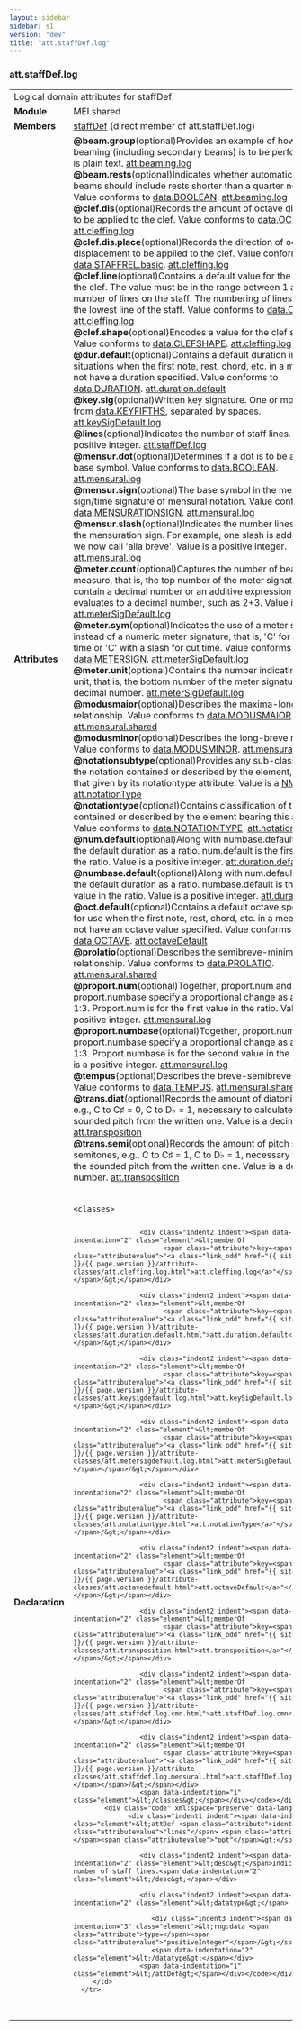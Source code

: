 ```yaml
---
layout: sidebar
sidebar: s1
version: "dev"
title: "att.staffDef.log"
---
```

<div class="classSpec att">
   <h3 id="att.staffDef.log">att.staffDef.log</h3>
   <table class="wovenodd">
      <tr>
         <td colspan="2" class="wovenodd-col2">Logical domain attributes for staffDef.</td>
      </tr>
      <tr>
         <td class="wovenodd-col1"><strong>Module</strong></td>
         <td class="wovenodd-col2">MEI.shared</td>
      </tr>
      <tr>
         <td class="wovenodd-col1"><strong>Members</strong></td>
         <td class="wovenodd-col2">
            <div class="parent">
               <div><a class="link_odd_elementSpec" href="{{ site.baseurl }}/{{ page.version }}/elements/staffdef.html">staffDef</a> (direct member of att.staffDef.log)
               </div>
            </div>
         </td>
      </tr>
      <tr>
         <td class="wovenodd-col1"><strong>Attributes</strong></td>
         <td class="wovenodd-col2">
            <div class="attributeDef"><span class="attribute"><strong>@beam.group</strong></span><span class="attributeUsage">(optional)</span><span class="attributeDesc">Provides an example of how automated beaming (including secondary beams) is to be
                  performed.</span>
               Value is plain text.
               <span class="attributeClasses"><a class="link_odd" href="{{ site.baseurl }}/{{ page.version }}/attribute-classes/att.beaming.log.html">att.beaming.log</a></span></div>
            <div class="attributeDef"><span class="attribute"><strong>@beam.rests</strong></span><span class="attributeUsage">(optional)</span><span class="attributeDesc">Indicates whether automatically-drawn beams should include rests shorter than a
                  quarter note duration.</span>
               Value conforms to <a class="link_odd_classSpec" href="{{ site.baseurl }}/{{ page.version }}/data-types/data.boolean.html">data.BOOLEAN</a>.
               <span class="attributeClasses"><a class="link_odd" href="{{ site.baseurl }}/{{ page.version }}/attribute-classes/att.beaming.log.html">att.beaming.log</a></span></div>
            <div class="attributeDef"><span class="attribute"><strong>@clef.dis</strong></span><span class="attributeUsage">(optional)</span><span class="attributeDesc">Records the amount of octave displacement to be applied to the clef.</span>
               Value conforms to <a class="link_odd_classSpec" href="{{ site.baseurl }}/{{ page.version }}/data-types/data.octave.dis.html">data.OCTAVE.DIS</a>.
               <span class="attributeClasses"><a class="link_odd" href="{{ site.baseurl }}/{{ page.version }}/attribute-classes/att.cleffing.log.html">att.cleffing.log</a></span></div>
            <div class="attributeDef"><span class="attribute"><strong>@clef.dis.place</strong></span><span class="attributeUsage">(optional)</span><span class="attributeDesc">Records the direction of octave displacement to be applied to the clef.</span>
               Value conforms to <a class="link_odd_classSpec" href="{{ site.baseurl }}/{{ page.version }}/data-types/data.staffrel.basic.html">data.STAFFREL.basic</a>.
               <span class="attributeClasses"><a class="link_odd" href="{{ site.baseurl }}/{{ page.version }}/attribute-classes/att.cleffing.log.html">att.cleffing.log</a></span></div>
            <div class="attributeDef"><span class="attribute"><strong>@clef.line</strong></span><span class="attributeUsage">(optional)</span><span class="attributeDesc">Contains a default value for the position of the clef. The value must be in the range
                  between 1 and the number of lines on the staff. The numbering of lines starts with
                  the
                  lowest line of the staff.</span>
               Value conforms to <a class="link_odd_classSpec" href="{{ site.baseurl }}/{{ page.version }}/data-types/data.clefline.html">data.CLEFLINE</a>.
               <span class="attributeClasses"><a class="link_odd" href="{{ site.baseurl }}/{{ page.version }}/attribute-classes/att.cleffing.log.html">att.cleffing.log</a></span></div>
            <div class="attributeDef"><span class="attribute"><strong>@clef.shape</strong></span><span class="attributeUsage">(optional)</span><span class="attributeDesc">Encodes a value for the clef symbol.</span>
               Value conforms to <a class="link_odd_classSpec" href="{{ site.baseurl }}/{{ page.version }}/data-types/data.clefshape.html">data.CLEFSHAPE</a>.
               <span class="attributeClasses"><a class="link_odd" href="{{ site.baseurl }}/{{ page.version }}/attribute-classes/att.cleffing.log.html">att.cleffing.log</a></span></div>
            <div class="attributeDef"><span class="attribute"><strong>@dur.default</strong></span><span class="attributeUsage">(optional)</span><span class="attributeDesc">Contains a default duration in those situations when the first note, rest, chord,
                  etc.
                  in a measure does not have a duration specified.</span>
               Value conforms to <a class="link_odd_classSpec" href="{{ site.baseurl }}/{{ page.version }}/data-types/data.duration.html">data.DURATION</a>.
               <span class="attributeClasses"><a class="link_odd" href="{{ site.baseurl }}/{{ page.version }}/attribute-classes/att.duration.default.html">att.duration.default</a></span></div>
            <div class="attributeDef"><span class="attribute"><strong>@key.sig</strong></span><span class="attributeUsage">(optional)</span><span class="attributeDesc">Written key signature.</span>
               One or more values from <a class="link_odd_classSpec" href="{{ site.baseurl }}/{{ page.version }}/data-types/data.keyfifths.html">data.KEYFIFTHS</a>, separated by spaces.
               <span class="attributeClasses"><a class="link_odd" href="{{ site.baseurl }}/{{ page.version }}/attribute-classes/att.keysigdefault.log.html">att.keySigDefault.log</a></span></div>
            <div class="attributeDef"><span class="attribute"><strong>@lines</strong></span><span class="attributeUsage">(optional)</span><span class="attributeDesc">Indicates the number of staff lines.</span>
               Value is a positive integer.
               <span class="attributeClasses"><a class="link_odd" href="{{ site.baseurl }}/{{ page.version }}/attribute-classes/att.staffdef.log.html">att.staffDef.log</a></span></div>
            <div class="attributeDef"><span class="attribute"><strong>@mensur.dot</strong></span><span class="attributeUsage">(optional)</span><span class="attributeDesc">Determines if a dot is to be added to the base symbol.</span>
               Value conforms to <a class="link_odd_classSpec" href="{{ site.baseurl }}/{{ page.version }}/data-types/data.boolean.html">data.BOOLEAN</a>.
               <span class="attributeClasses"><a class="link_odd" href="{{ site.baseurl }}/{{ page.version }}/attribute-classes/att.mensural.log.html">att.mensural.log</a></span></div>
            <div class="attributeDef"><span class="attribute"><strong>@mensur.sign</strong></span><span class="attributeUsage">(optional)</span><span class="attributeDesc">The base symbol in the mensuration sign/time signature of mensural notation.</span>
               Value conforms to <a class="link_odd_classSpec" href="{{ site.baseurl }}/{{ page.version }}/data-types/data.mensurationsign.html">data.MENSURATIONSIGN</a>.
               <span class="attributeClasses"><a class="link_odd" href="{{ site.baseurl }}/{{ page.version }}/attribute-classes/att.mensural.log.html">att.mensural.log</a></span></div>
            <div class="attributeDef"><span class="attribute"><strong>@mensur.slash</strong></span><span class="attributeUsage">(optional)</span><span class="attributeDesc">Indicates the number lines added to the mensuration sign. For example, one slash is
                  added for what we now call 'alla breve'.</span>
               Value is a positive integer.
               <span class="attributeClasses"><a class="link_odd" href="{{ site.baseurl }}/{{ page.version }}/attribute-classes/att.mensural.log.html">att.mensural.log</a></span></div>
            <div class="attributeDef"><span class="attribute"><strong>@meter.count</strong></span><span class="attributeUsage">(optional)</span><span class="attributeDesc">Captures the number of beats in a measure, that is, the top number of the meter
                  signature. It must contain a decimal number or an additive expression that evaluates
                  to a
                  decimal number, such as 2+3.</span>
               Value is plain text.
               <span class="attributeClasses"><a class="link_odd" href="{{ site.baseurl }}/{{ page.version }}/attribute-classes/att.metersigdefault.log.html">att.meterSigDefault.log</a></span></div>
            <div class="attributeDef"><span class="attribute"><strong>@meter.sym</strong></span><span class="attributeUsage">(optional)</span><span class="attributeDesc">Indicates the use of a meter symbol instead of a numeric meter signature, that is,
                  'C'
                  for common time or 'C' with a slash for cut time.</span>
               Value conforms to <a class="link_odd_classSpec" href="{{ site.baseurl }}/{{ page.version }}/data-types/data.metersign.html">data.METERSIGN</a>.
               <span class="attributeClasses"><a class="link_odd" href="{{ site.baseurl }}/{{ page.version }}/attribute-classes/att.metersigdefault.log.html">att.meterSigDefault.log</a></span></div>
            <div class="attributeDef"><span class="attribute"><strong>@meter.unit</strong></span><span class="attributeUsage">(optional)</span><span class="attributeDesc">Contains the number indicating the beat unit, that is, the bottom number of the meter
                  signature.</span>
               Value is a decimal number.
               <span class="attributeClasses"><a class="link_odd" href="{{ site.baseurl }}/{{ page.version }}/attribute-classes/att.metersigdefault.log.html">att.meterSigDefault.log</a></span></div>
            <div class="attributeDef"><span class="attribute"><strong>@modusmaior</strong></span><span class="attributeUsage">(optional)</span><span class="attributeDesc">Describes the maxima-long relationship.</span>
               Value conforms to <a class="link_odd_classSpec" href="{{ site.baseurl }}/{{ page.version }}/data-types/data.modusmaior.html">data.MODUSMAIOR</a>.
               <span class="attributeClasses"><a class="link_odd" href="{{ site.baseurl }}/{{ page.version }}/attribute-classes/att.mensural.shared.html">att.mensural.shared</a></span></div>
            <div class="attributeDef"><span class="attribute"><strong>@modusminor</strong></span><span class="attributeUsage">(optional)</span><span class="attributeDesc">Describes the long-breve relationship.</span>
               Value conforms to <a class="link_odd_classSpec" href="{{ site.baseurl }}/{{ page.version }}/data-types/data.modusminor.html">data.MODUSMINOR</a>.
               <span class="attributeClasses"><a class="link_odd" href="{{ site.baseurl }}/{{ page.version }}/attribute-classes/att.mensural.shared.html">att.mensural.shared</a></span></div>
            <div class="attributeDef"><span class="attribute"><strong>@notationsubtype</strong></span><span class="attributeUsage">(optional)</span><span class="attributeDesc">Provides any sub-classification of the notation contained or described by the element,
                  additional to that given by its notationtype attribute.</span>
               Value is a <a target="_blank" href="https://www.w3.org/TR/xmlschema11-2/#NMTOKEN">NMTOKEN</a>.
               <span class="attributeClasses"><a class="link_odd" href="{{ site.baseurl }}/{{ page.version }}/attribute-classes/att.notationtype.html">att.notationType</a></span></div>
            <div class="attributeDef"><span class="attribute"><strong>@notationtype</strong></span><span class="attributeUsage">(optional)</span><span class="attributeDesc">Contains classification of the notation contained or described by the element bearing
                  this attribute.</span>
               Value conforms to <a class="link_odd_classSpec" href="{{ site.baseurl }}/{{ page.version }}/data-types/data.notationtype.html">data.NOTATIONTYPE</a>.
               <span class="attributeClasses"><a class="link_odd" href="{{ site.baseurl }}/{{ page.version }}/attribute-classes/att.notationtype.html">att.notationType</a></span></div>
            <div class="attributeDef"><span class="attribute"><strong>@num.default</strong></span><span class="attributeUsage">(optional)</span><span class="attributeDesc">Along with numbase.default, describes the default duration as a ratio. num.default
                  is
                  the first value in the ratio.</span>
               Value is a positive integer.
               <span class="attributeClasses"><a class="link_odd" href="{{ site.baseurl }}/{{ page.version }}/attribute-classes/att.duration.default.html">att.duration.default</a></span></div>
            <div class="attributeDef"><span class="attribute"><strong>@numbase.default</strong></span><span class="attributeUsage">(optional)</span><span class="attributeDesc">Along with num.default, describes the default duration as a ratio. numbase.default
                  is
                  the second value in the ratio.</span>
               Value is a positive integer.
               <span class="attributeClasses"><a class="link_odd" href="{{ site.baseurl }}/{{ page.version }}/attribute-classes/att.duration.default.html">att.duration.default</a></span></div>
            <div class="attributeDef"><span class="attribute"><strong>@oct.default</strong></span><span class="attributeUsage">(optional)</span><span class="attributeDesc">Contains a default octave specification for use when the first note, rest, chord,
                  etc.
                  in a measure does not have an octave value specified.</span>
               Value conforms to <a class="link_odd_classSpec" href="{{ site.baseurl }}/{{ page.version }}/data-types/data.octave.html">data.OCTAVE</a>.
               <span class="attributeClasses"><a class="link_odd" href="{{ site.baseurl }}/{{ page.version }}/attribute-classes/att.octavedefault.html">att.octaveDefault</a></span></div>
            <div class="attributeDef"><span class="attribute"><strong>@prolatio</strong></span><span class="attributeUsage">(optional)</span><span class="attributeDesc">Describes the semibreve-minim relationship.</span>
               Value conforms to <a class="link_odd_classSpec" href="{{ site.baseurl }}/{{ page.version }}/data-types/data.prolatio.html">data.PROLATIO</a>.
               <span class="attributeClasses"><a class="link_odd" href="{{ site.baseurl }}/{{ page.version }}/attribute-classes/att.mensural.shared.html">att.mensural.shared</a></span></div>
            <div class="attributeDef"><span class="attribute"><strong>@proport.num</strong></span><span class="attributeUsage">(optional)</span><span class="attributeDesc">Together, proport.num and proport.numbase specify a proportional change as a ratio,
                  e.g., 1:3. Proport.num is for the first value in the ratio.</span>
               Value is a positive integer.
               <span class="attributeClasses"><a class="link_odd" href="{{ site.baseurl }}/{{ page.version }}/attribute-classes/att.mensural.log.html">att.mensural.log</a></span></div>
            <div class="attributeDef"><span class="attribute"><strong>@proport.numbase</strong></span><span class="attributeUsage">(optional)</span><span class="attributeDesc">Together, proport.num and proport.numbase specify a proportional change as a ratio,
                  e.g., 1:3. Proport.numbase is for the second value in the ratio.</span>
               Value is a positive integer.
               <span class="attributeClasses"><a class="link_odd" href="{{ site.baseurl }}/{{ page.version }}/attribute-classes/att.mensural.log.html">att.mensural.log</a></span></div>
            <div class="attributeDef"><span class="attribute"><strong>@tempus</strong></span><span class="attributeUsage">(optional)</span><span class="attributeDesc">Describes the breve-semibreve relationship.</span>
               Value conforms to <a class="link_odd_classSpec" href="{{ site.baseurl }}/{{ page.version }}/data-types/data.tempus.html">data.TEMPUS</a>.
               <span class="attributeClasses"><a class="link_odd" href="{{ site.baseurl }}/{{ page.version }}/attribute-classes/att.mensural.shared.html">att.mensural.shared</a></span></div>
            <div class="attributeDef"><span class="attribute"><strong>@trans.diat</strong></span><span class="attributeUsage">(optional)</span><span class="attributeDesc">Records the amount of diatonic pitch shift, e.g., C to C♯ = 0, C to D♭ = 1, necessary
                  to calculate the sounded pitch from the written one.</span>
               Value is a decimal number.
               <span class="attributeClasses"><a class="link_odd" href="{{ site.baseurl }}/{{ page.version }}/attribute-classes/att.transposition.html">att.transposition</a></span></div>
            <div class="attributeDef"><span class="attribute"><strong>@trans.semi</strong></span><span class="attributeUsage">(optional)</span><span class="attributeDesc">Records the amount of pitch shift in semitones, e.g., C to C♯ = 1, C to D♭ = 1,
                  necessary to calculate the sounded pitch from the written one.</span>
               Value is a decimal number.
               <span class="attributeClasses"><a class="link_odd" href="{{ site.baseurl }}/{{ page.version }}/attribute-classes/att.transposition.html">att.transposition</a></span></div>
         </td>
      </tr>
      <tr>
         <td class="wovenodd-col1"><strong>Declaration</strong></td>
         <td class="wovenodd-col2">
            <div class="code" xml:space="preserve" data-lang="ODD"><code>
                  <div class="indent1 indent"><span data-indentation="1" class="element">&lt;classes&gt;</span>
                     
                     <div class="indent2 indent"><span data-indentation="2" class="element">&lt;memberOf
                           <span class="attribute">key=<span class="attributevalue">"<a class="link_odd" href="{{ site.baseurl }}/{{ page.version }}/attribute-classes/att.cleffing.log.html">att.cleffing.log</a>"</span></span>/&gt;</span></div>
                     
                     <div class="indent2 indent"><span data-indentation="2" class="element">&lt;memberOf
                           <span class="attribute">key=<span class="attributevalue">"<a class="link_odd" href="{{ site.baseurl }}/{{ page.version }}/attribute-classes/att.duration.default.html">att.duration.default</a>"</span></span>/&gt;</span></div>
                     
                     <div class="indent2 indent"><span data-indentation="2" class="element">&lt;memberOf
                           <span class="attribute">key=<span class="attributevalue">"<a class="link_odd" href="{{ site.baseurl }}/{{ page.version }}/attribute-classes/att.keysigdefault.log.html">att.keySigDefault.log</a>"</span></span>/&gt;</span></div>
                     
                     <div class="indent2 indent"><span data-indentation="2" class="element">&lt;memberOf
                           <span class="attribute">key=<span class="attributevalue">"<a class="link_odd" href="{{ site.baseurl }}/{{ page.version }}/attribute-classes/att.metersigdefault.log.html">att.meterSigDefault.log</a>"</span></span>/&gt;</span></div>
                     
                     <div class="indent2 indent"><span data-indentation="2" class="element">&lt;memberOf
                           <span class="attribute">key=<span class="attributevalue">"<a class="link_odd" href="{{ site.baseurl }}/{{ page.version }}/attribute-classes/att.notationtype.html">att.notationType</a>"</span></span>/&gt;</span></div>
                     
                     <div class="indent2 indent"><span data-indentation="2" class="element">&lt;memberOf
                           <span class="attribute">key=<span class="attributevalue">"<a class="link_odd" href="{{ site.baseurl }}/{{ page.version }}/attribute-classes/att.octavedefault.html">att.octaveDefault</a>"</span></span>/&gt;</span></div>
                     
                     <div class="indent2 indent"><span data-indentation="2" class="element">&lt;memberOf
                           <span class="attribute">key=<span class="attributevalue">"<a class="link_odd" href="{{ site.baseurl }}/{{ page.version }}/attribute-classes/att.transposition.html">att.transposition</a>"</span></span>/&gt;</span></div>
                     
                     <div class="indent2 indent"><span data-indentation="2" class="element">&lt;memberOf
                           <span class="attribute">key=<span class="attributevalue">"<a class="link_odd" href="{{ site.baseurl }}/{{ page.version }}/attribute-classes/att.staffdef.log.cmn.html">att.staffDef.log.cmn</a>"</span></span>/&gt;</span></div>
                     
                     <div class="indent2 indent"><span data-indentation="2" class="element">&lt;memberOf
                           <span class="attribute">key=<span class="attributevalue">"<a class="link_odd" href="{{ site.baseurl }}/{{ page.version }}/attribute-classes/att.staffdef.log.mensural.html">att.staffDef.log.mensural</a>"</span></span>/&gt;</span></div>
                     <span data-indentation="1" class="element">&lt;/classes&gt;</span></div></code></div>
            <div class="code" xml:space="preserve" data-lang="ODD"><code>
                  <div class="indent1 indent"><span data-indentation="1" class="element">&lt;attDef <span class="attribute">ident=</span><span class="attributevalue">"lines"</span> <span class="attribute">usage=</span><span class="attributevalue">"opt"</span>&gt;</span>
                     
                     <div class="indent2 indent"><span data-indentation="2" class="element">&lt;desc&gt;</span>Indicates the number of staff lines.<span data-indentation="2" class="element">&lt;/desc&gt;</span></div>
                     
                     <div class="indent2 indent"><span data-indentation="2" class="element">&lt;datatype&gt;</span>
                        
                        <div class="indent3 indent"><span data-indentation="3" class="element">&lt;rng:data <span class="attribute">type=</span><span class="attributevalue">"positiveInteger"</span>/&gt;</span></div>
                        <span data-indentation="2" class="element">&lt;/datatype&gt;</span></div>
                     <span data-indentation="1" class="element">&lt;/attDef&gt;</span></div></code></div>
         </td>
      </tr>
   </table>
</div>